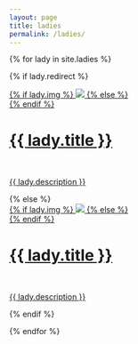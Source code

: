 ```yaml
---
layout: page
title: ladies 
permalink: /ladies/
---
```


{% for lady in site.ladies %}

{% if lady.redirect %}
<div class="project">
    <div class="thumbnail">
        <a href="{{ lady.redirect }}" target="_blank">
        {% if lady.img %}
        <img class="thumbnail resize-img" src="{{ site.baseurl }}/{{ lady.img }}"/>
        {% else %}
        <div class="thumbnail blankbox"></div>
        {% endif %}
        <span>
            <h1>{{ lady.title }}</h1>
            <br/>
            <p>{{ lady.description }}</p>
        </span>
        </a>
    </div>
</div>
{% else %}
<div class="project ">
    <div class="thumbnail">
        <a href="{{ site.baseurl }}{{ lady.url }}">
        {% if lady.img %}
        <img class="thumbnail resize-img" src="{{ lady.img }}"/>
        {% else %}
        <div class="thumbnail blankbox"></div>
        {% endif %}
        <span>
            <h1>{{ lady.title }}</h1>
            <br/>
            <p>{{ lady.description }}</p>
        </span>
        </a>
    </div>
</div>

{% endif %}

{% endfor %}

